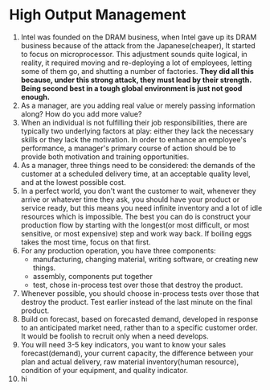 # High Output Management

1. Intel was founded on the DRAM business, when Intel gave up its DRAM business because of the attack from the Japanese(cheaper), It started to focus on microprocessor. This adjustment sounds quite logical, in reality, it required moving and re-deploying a lot of employees, letting some of them go, and shutting a number of factories. **They did all this because, under this strong attack, they must lead by their strength. Being second best in a tough global environment is just not good enough.**
2. As a manager, are you adding real value or merely passing information along? How do you add more value?
3. When an individual is not fulfilling their job responsibilities, there are typically two underlying factors at play: either they lack the necessary skills or they lack the motivation. In order to enhance an employee's performance, a manager's primary course of action should be to provide both motivation and training opportunities.
4. As a manager, three things need to be considered: the demands of the customer at a scheduled delivery time, at an acceptable quality level, and at the lowest possible cost.
5. In a perfect world, you don't want the customer to wait, whenever they arrive or whatever time they ask, you should have your product or service ready, but this means you need infinite inventory and a lot of idle resources which is impossible. The best you can do is construct your production flow by starting with the longest(or most difficult, or most sensitive, or most expensive) step and work way back. If boiling eggs takes the most time, focus on that first.
6. For any production operation, you have three components:
     - manufacturing, changing material, writing software, or creating new things.
     - assembly, components put together
     - test, chose in-process test over those that destroy the product. 
7. Whenever possible, you should choose in-process tests over those that destroy the product. Test earlier instead of the last minute on the final product.
8. Build on forecast, based on forecasted demand, developed in response to an anticipated market need, rather than to a specific customer order. It would be foolish to recruit only when a need develops.
9. You will need 3-5 key indicators, you want to know your sales forecast(demand), your current capacity, the difference between your plan and actual delivery, raw material inventory(human resource), condition of your equipment, and quality indicator.
10. hi
